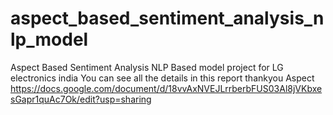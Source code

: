 # aspect_based_sentiment_analysis_nlp_model
Aspect Based Sentiment Analysis NLP Based model project for LG electronics india
You can see all the details in this report thankyou Aspect 
https://docs.google.com/document/d/18vvAxNVEJLrrberbFUS03Al8jVKbxesGapr1quAc7Ok/edit?usp=sharing
